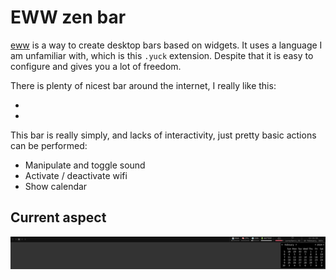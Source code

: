 # EWW zen bar

[eww](https://elkowar.github.io/eww/eww.html) is a way to create desktop bars based on widgets.
It uses a language I am unfamiliar with, which is this `.yuck` extension. Despite that it is easy to configure and gives you a lot of freedom.

There is plenty of nicest bar around the internet, I really like this:

- [](https://github.com/adi1090x/widgets.git)
- [](https://github.com/saimoomedits/eww-widgets.git)

This bar is really simply, and lacks of interactivity, just pretty basic actions can be performed:

- Manipulate and toggle sound
- Activate / deactivate wifi
- Show calendar

## Current aspect

![eww-bar](./eww-bar.png)
